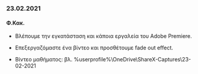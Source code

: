 ### 23.02.2021
#### Φ.Κακ.

* Βλέπουμε την εγκατάσταση και κάποια εργαλεία του Adobe Premiere.
* Επεξεργαζόμαστε ένα βίντεο και προσθέτουμε fade out effect.

* Βίντεο μαθήματος: βλ. %userprofile%\OneDrive\ShareX-Captures\23-02-2021